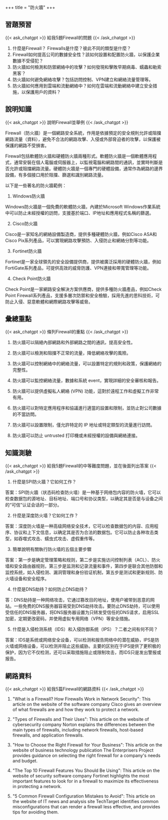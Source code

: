 +++
title = "防火牆"
+++
## 習題預習
{{< ask_chatgpt >}}
給我5題Firewall的問題
{{< /ask_chatgpt >}}



1. 什麼是Firewall？ Firewalls是什麼？彼此不同的類型是什麼？
2. Firewall如何提高公司的數據安全性？該如何設置和配置防火牆，以保護企業數據不受侵犯？
3. 防火牆如何檢測和防禦網絡中的攻擊？如何發現和擊敗早期病毒、蠕蟲和勒索黑客？
4. 防火牆如何避免網絡攻擊？包括訪問控制、VPN建立和網絡流量管理等。
5. 防火牆如何應用到雲端和流動網絡中？如何在雲端和流動網絡中建立安全措施，以保護用戶的資料？   

## 說明知識
{{< ask_chatgpt >}}
說明Firewall並舉例
{{< /ask_chatgpt >}}



Firewall（防火牆）是一個網路安全系統，作用是依據預定的安全規則允許或阻擋網路流量（資料），避免不合法的網路攻擊、入侵或外部脅迫者的攻擊，以保護被保護的網路不受損害。

Firewall包括軟體防火牆和硬體防火牆兩種形式。軟體防火牆是一個軟體應用程式，通常安裝在個人電腦或伺服器上，以監視電腦和網路間的通訊，並實時判斷是否允許或阻擋網路流量。硬體防火牆是一個專門的硬體設備，通常作為網路的邊界設備，有多個接口用於阻擋、篩選和識別網路流量。

以下是一些著名的防火牆範例：

1. Windows防火牆

Windows防火牆是一個免費的軟體防火牆，內建於Microsoft Windows作業系統中可以防止未經授權的訪問，支援基於端口、IP地址和應用程式名稱的篩選。

2. Cisco防火牆

Cisco是一家知名的網絡設備製造商，提供多種硬體防火牆，例如Cisco ASA和Cisco Pix系列產品，可以實現網路攻擊預防、入侵防止和網絡分割等功能。

3. Fortinet防火牆

Fortinet是一家全球領先的安全設備提供商，提供被廣泛採用的硬體防火牆，例如FortiGate系列產品，可提供高效的威脅防護、VPN連接和帶寬管理等功能。

4. Check Point防火牆

Check Point是一家網路安全解決方案供應商，提供多種防火牆產品，例如Check Point Firewall系列產品，支援多層次防禦和安全檢驗，採用先進的思科技術，可防止入侵、惡意軟體和網際網路攻擊等威脅。   

## 彙總重點
{{< ask_chatgpt >}}
條列Firewall的重點
{{< /ask_chatgpt >}}



1. 防火牆可以隔絕內部網路和外部網路之間的通訊，提高安全性。

2. 防火牆可以檢測和阻擋不正常的流量，降低網絡攻擊的風險。

3. 防火牆可以控制網絡中的網絡流量，可以設置特定的規則和政策，保護網絡的完整性。

4. 防火牆可以監控網絡流量，數據和系統 event，實現詳細的安全審核和報告。

5. 防火牆可以提供虛擬私人網絡 (VPN) 功能，這對於遠程工作和虛擬工作非常有用。

6. 防火牆可以對特定應用程序和協議進行適當的設置和限制，並防止對公司數據的不當訪問。

7. 防火牆可以設置限制，僅允許特定的 IP 地址或特定類型的流量進行訪問。

8. 防火牆可以防止 untrusted 打印機或未經授權的設備與網絡連接。   

## 知識測驗
{{< ask_chatgpt >}}
給我5題Firewall的中等難度問題，並在後面列出答案
{{< /ask_chatgpt >}}



1. 什麼是SPI防火牆？它如何工作？

答案：SPI防火牆（状态码检查防火墙）是一种基于网络包内容的防火墙，它可以检查数据包的源地址、目标地址、端口号和协议类型，以确定其是否是与设备之间的“可信”认证会话的一部分。 

2. 什麼是深度防火墙？它如何工作？

答案：深度防火墙是一种高级网络安全技术，它可以检查数据包的内容、应用程序、协议和上下文信息，以确定其是否为合法的数据包。它可以防止各种攻击类型，如吞噬式攻击、蠕虫式攻击、虚假重传等。 

3. 簡單說明有關執行防火墙的五個主要步驟

答案：第一步是确定管理策略和规则，第二步是实施访问控制列表（ACL）、防火墙和安全路由器规则，第三步是监测和记录流量和事件，第四步是联合其他防御和监控系统，如入侵检测、漏洞管理和身份验证机制，第五步是测试和更新规则、防火墙设备和安全程序。 

4. 什麼是DNS劫持？如何防止DNS劫持？

答：DNS劫持是一种网络攻击，它通过篡改目的地址，使用户被带到恶意的网站。一些免费的DNS服务器容易受到DNS劫持攻击。要防止DNS劫持，可以使用受信任的DNS服务器，将DNS服务器设置为只转发受信任的DNS请求，启用SSL加密，定期更改密码，并使用虚拟专用网络（VPN）等安全措施。 

5. 什麼是入侵检测系统（IDS）和入侵防御系统（IPS）？二者之间有何不同？

答案：IDS是系统或网络安全设备，可以检测和报告网络中的潜在威胁，IPS是防火墙或网络设备，可以检测并阻止这些威胁。主要的区别在于IPS提供了更积极的保护，因为它不仅检测，还可以采取措施阻止或限制攻击，而IDS只是发出警报或报告。   

## 網路資料
{{< ask_chatgpt >}}
給我5篇Firewall的網路資料
{{< /ask_chatgpt >}}



1. "What is a Firewall? How Firewalls Work in Network Security": This article on the website of the software company Cisco gives an overview of what firewalls are and how they work to protect a network.

2. "Types of Firewalls and Their Uses": This article on the website of cybersecurity company Norton explains the differences between the main types of firewalls, including network firewalls, host-based firewalls, and application firewalls.

3. "How to Choose the Right Firewall for Your Business": This article on the website of business technology publication The Enterprisers Project provides guidance on selecting the right firewall for a company's needs and budget.

4. "The Top 10 Firewall Features You Should Be Using": This article on the website of security software company Fortinet highlights the most important features to look for in a firewall to maximize its effectiveness in protecting a network.

5. "5 Common Firewall Configuration Mistakes to Avoid": This article on the website of IT news and analysis site TechTarget identifies common misconfigurations that can render a firewall less effective, and provides tips for avoiding them.   

